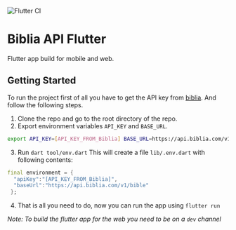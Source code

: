 ![Flutter CI](https://github.com/paurakhsharma/onesheep_test/workflows/Flutter%20CI/badge.svg)

# Biblia API Flutter

Flutter app build for mobile and web.

## Getting Started

To run the project first of all you have to get the API key from [biblia](http://bibliaapi.com/).
And follow the following steps.

1) Clone the repo and go to the root directory of the repo.
2) Export environment variables `API_KEY` and `BASE_URL`.
```bash
export API_KEY=[API_KEY_FROM_Biblia] BASE_URL=https://api.biblia.com/v1/bible
```

3) Run `dart tool/env.dart`
This will create a file `lib/.env.dart` with following contents:
```dart
final environment = {
  "apiKey":"[API_KEY_FROM_Biblia]",
  "baseUrl":"https://api.biblia.com/v1/bible"
 };
```

4) That is all you need to do, now you can run the app using `flutter run`

*Note: To build the flutter app for the web you need to be on a `dev` channel*
